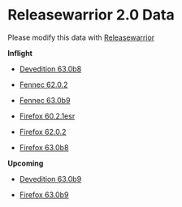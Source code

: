 

Releasewarrior 2.0 Data
=======================

Please modify this data with [Releasewarrior](https://github.com/mozilla-releng/releasewarrior-2.0)

**Inflight**

* [Devedition 63.0b8](/inflight/devedition/devedition-devedition-63.0b8.md)

* [Fennec 62.0.2](/inflight/fennec/fennec-release-62.0.2.md)

* [Fennec 63.0b9](/inflight/fennec/fennec-beta-63.0b9.md)

* [Firefox 60.2.1esr](/inflight/firefox/firefox-esr60-60.2.1esr.md)

* [Firefox 62.0.2](/inflight/firefox/firefox-release-62.0.2.md)

* [Firefox 63.0b8](/inflight/firefox/firefox-beta-63.0b8.md)

**Upcoming**

* [Devedition 63.0b9](/upcoming/devedition/devedition-devedition-63.0b9.md)

* [Firefox 63.0b9](/upcoming/firefox/firefox-beta-63.0b9.md)

